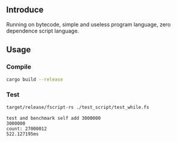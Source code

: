 ## Introduce
Running on bytecode, simple and useless program language, zero dependence script language.
## Usage

### Compile

```bash
cargo build --release
```

### Test
```bash
target/release/fscript-rs ./test_script/test_while.fs
```

```
test and benchmark self add 3000000
3000000
count: 27000012
522.127195ms
```